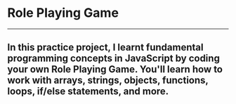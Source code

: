 # Role Playing Game

---
In this practice project, I learnt fundamental programming concepts in JavaScript by coding your own Role Playing Game. You'll learn how to work with arrays, strings, objects, functions, loops, if/else statements, and more.
---
